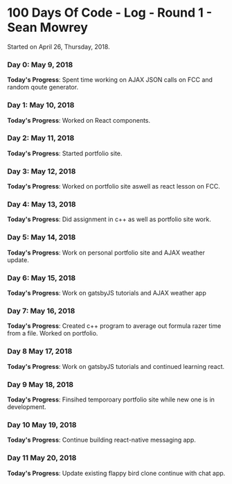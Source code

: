 # 100 Days Of Code - Log - Round 1 - Sean Mowrey

Started on April 26, Thursday, 2018.
### Day 0: May 9, 2018 
**Today's Progress**: Spent time working on AJAX JSON calls on FCC and random qoute generator. 

### Day 1: May 10, 2018 
**Today's Progress**: Worked on React components. 

### Day 2: May 11, 2018 
**Today's Progress**: Started portfolio site. 

### Day 3: May 12, 2018 
**Today's Progress**: Worked on portfolio site aswell as react lesson on FCC. 

### Day 4: May 13, 2018 
**Today's Progress**: Did assignment in c++ as well as portfolio site work. 

### Day 5: May 14, 2018 
**Today's Progress**: Work on personal portfolio site and AJAX weather update. 

### Day 6: May 15, 2018 
**Today's Progress**: Work on gatsbyJS tutorials and AJAX weather app 

### Day 7: May 16, 2018 
**Today's Progress**: Created c++ program to average out formula razer time from a file. Worked on portfolio.

### Day 8 May 17, 2018 
**Today's Progress**: Work on gatsbyJS tutorials and continued learning react. 

### Day 9 May 18, 2018 
**Today's Progress**: Finsihed temporoary portfolio site while new one is in development.

### Day 10 May 19, 2018 
**Today's Progress**: Continue building react-native messaging app.

### Day 11 May 20, 2018 
**Today's Progress**: Update existing flappy bird clone continue with chat app.

